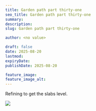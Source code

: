 ```yaml
---
title: Garden path part thirty-one
seo_title: Garden path part thirty-one
summary:
description:
slug: Garden path part thirty-one

author: <no value>

draft: false
date: 2025-08-20
lastmod:
expiryDate:
publishDate: 2025-08-20

feature_image:
feature_image_alt:
---
```

Refining to get the slabs level.

![](/images/2919.jpeg )